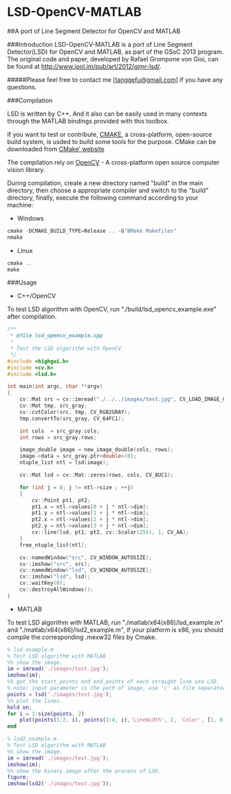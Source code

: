 LSD-OpenCV-MATLAB
=================
##A port of Line Segment Detector for OpenCV and MATLAB

###Introduction
LSD-OpenCV-MATLAB is a port of Line Segment Detector(LSD) for OpenCV and MATLAB, as part of the GSoC 2013 program. The original code and paper, developed by Rafael Grompone von Gioi, can be found at http://www.ipol.im/pub/art/2012/gjmr-lsd/.

#####Please feel free to contact me [tanggefu@gmail.com] if you have any questions.

###Compilation

LSD is written by C++. And it also can be easily used in many contexts through the MATLAB bindings provided with this toolbox.

If you want to test or contribute, [CMAKE](http://www.cmake.org), a cross-platform, open-source build system, is usded to build some tools for the purpose. CMake can be downloaded from [CMake' website](http://www.cmake.org/cmake/resources/software.html)

The compilation rely on [OpenCV](http://opencv.org) - A cross-platform open source computer vision library.

During compilation, create a new directory named "build" in the main directory, then choose a appropriate compiler and switch to the "build" directory, finally, execute the following command according to your machine:

* Windows

```cpp
cmake -DCMAKE_BUILD_TYPE=Release .. -G"NMake Makefiles"
nmake
```

* Linux

```cpp
cmake ..
make
```

###Usage

* C++/OpenCV

To test LSD algorithm with OpenCV, run "./build/lsd_opencv_example.exe" after compilation.

```cpp
/**
 * @file lsd_opencv_example.cpp
 *
 * Test the LSD algorithm with OpenCV
 */
#include <highgui.h>
#include <cv.h>
#include <lsd.h>

int main(int argc, char **argv)
{
    cv::Mat src = cv::imread("./../../images/test.jpg", CV_LOAD_IMAGE_COLOR);
    cv::Mat tmp, src_gray;
    cv::cvtColor(src, tmp, CV_RGB2GRAY);
    tmp.convertTo(src_gray, CV_64FC1);

    int cols  = src_gray.cols;
    int rows = src_gray.rows;

    image_double image = new_image_double(cols, rows);
    image->data = src_gray.ptr<double>(0);
    ntuple_list ntl = lsd(image);

    cv::Mat lsd = cv::Mat::zeros(rows, cols, CV_8UC1);

    for (int j = 0; j != ntl->size ; ++j)
    {
        cv::Point pt1, pt2;
        pt1.x = ntl->values[0 + j * ntl->dim];
        pt1.y = ntl->values[1 + j * ntl->dim];
        pt2.x = ntl->values[2 + j * ntl->dim];
        pt2.y = ntl->values[3 + j * ntl->dim];
        cv::line(lsd, pt1, pt2, cv::Scalar(255), 1, CV_AA);
    }
    free_ntuple_list(ntl);

    cv::namedWindow("src", CV_WINDOW_AUTOSIZE);
    cv::imshow("src", src);
    cv::namedWindow("lsd", CV_WINDOW_AUTOSIZE);
    cv::imshow("lsd", lsd);
    cv::waitKey(0);
    cv::destroyAllWindows();
}
```

* MATLAB

To test LSD algorithm with MATLAB, run "./matlab/x64(x86)/lsd_example.m" and "./matlab/x64(x86)/lsd2_example.m", if your platform is x86, you should compile the corresponding .mexw32 files by Cmake.


```matlab
% lsd_example.m
% Test LSD algorithm with MATLAB
%% show the image.
im = imread('./images/test.jpg');
imshow(im);
%% get the start_points and end_points of each straight line use LSD.
% note: input parameter is the path of image, use '/' as file separator.
points = lsd('./images/test.jpg');
%% plot the lines.
hold on;
for i = 1:size(points, 2)
    plot(points(1:2, i), points(3:4, i),'LineWidth', 2, 'Color', [1, 0, 0]);
end
```

```matlab
% lsd2_example.m
% Test LSD algorithm with MATLAB
%% show the image.
im = imread('./images/test.jpg');
imshow(im);
%% show the binary image after the process of LSD.
figure;
imshow(lsd2('./images/test.jpg'));
```
